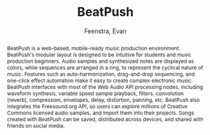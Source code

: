 --- 
title: "BeatPush" 
abstract: "BeatPush is a web-based, mobile-ready music production environment. BeatPush's modular layout is designed to be intuitive for students and music production beginners. Audio samples and synthesized notes are displayed as colors, while sequences are arranged in a ring, to represent the cyclical nature of music. Features such as auto-harmonization, drag-and-drop sequencing, and one-click effect automation make it easy to create complex electronic music. BeatPush interfaces with most of the Web Audio API processing nodes, including waveform synthesis, variable speed sample playback, filters, convolution (reverb), compression, envelopes, delay, distortion, panning, etc. BeatPush also integrates the Freesound.org API, so users can explore millions of Creative Commons licensed audio samples, and import them into their projects. Songs created with BeatPush can be saved, distributed across devices, and shared with friends on social media." 
address: "Atlanta, Georgia" 
author: "Feenstra, Evan"
webAuthor: "Evan Feenstra" 
booktitle: "Proceedings of the International Web Audio Conference" 
editor: "Freeman, Jason and Lerch, Alexander and Paradis, Matthew" 
month: "Proceedings of the International Web Audio Conference"
pages: "undefined" 
publisher: "Georgia Tech" 
series: "WAC '16"
type: "Demo"  
year: "2016" 
id: "2016_EA_16" 
tags: year2016
media: none 
pdflink: /_data/papers/pdf/2016/2016_16.pdf
ISSN: 2663-5844
---